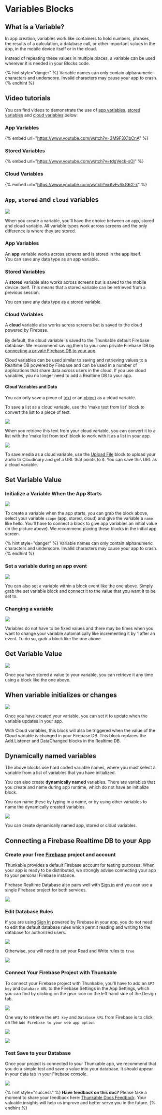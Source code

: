 # Variables Blocks

## What is a Variable?

In app creation, variables work like containers to hold numbers, phrases, the results of a calculation, a database call, or other important values in the app, in the mobile device itself or in the cloud.

Instead of repeating these values in multiple places, a variable can be used wherever it is needed in your Blocks code.

{% hint style="danger" %}
Variable names can only contain alphanumeric characters and underscore. Invalid characters may cause your app to crash.
{% endhint %}

## Video tutorials

You can find videos to demonstrate the use of [app variables](variables.md#app-variables), [stored variables](variables.md#stored-variables) and [cloud variables](variables.md#cloud-variables) below:

### App Variables

{% embed url="https://www.youtube.com/watch?v=3M9F3X1bCnA" %}

### Stored Variables

{% embed url="https://www.youtube.com/watch?v=tdgVeck-sOI" %}

### Cloud Variables

{% embed url="https://www.youtube.com/watch?v=KvFvSkG6G-k" %}

## `App`, `stored` and `cloud` variables

![](../../.gitbook/assets/varset.png)

When you create a variable, you'll have the choice between an app, stored and cloud variable. All variable types work across screens and the only difference is where they are stored.

### App Variables

An **app** variable works across screens and is stored in the app itself. \
You can save any data type as an app variable.

### Stored Variables

A **stored** variable also works across screens but is saved to the mobile device itself. This means that a stored variable can be retrieved from a previous session.

You can save any data type as a stored variable.

### Cloud Variables

A **cloud** variable also works across screens but is saved to the cloud powered by Firebase. \
\
By default, the cloud variable is saved to the Thunkable default Firebase database. We recommend saving them to your own private Firebase DB by [connecting a private Firebase DB to your app](variables.md#connecting-a-firebase-realtime-db-to-your-app).&#x20;

Cloud variables can be used similar to saving and retrieving values to a Realtime DB powered by Firebase and can be used in a number of applications that share data across users in the cloud. If you use cloud variables, you no longer need to add a Realtime DB to your app.

#### Cloud Variables and Data

You can only save a piece of [text](text.md) or an [object](objects.md) as a cloud variable.

To save a list as a cloud variable, use the 'make text from list' block to convert the list to a piece of text.

![](../../.gitbook/assets/varlist.png)

When you retrieve this text from your cloud variable, you can convert it to a list with the 'make list from text' block to work with it as a list in your app.

![](../../.gitbook/assets/vartextlist.png)

To save media as a cloud variable, use the [Upload File](../app-features/files-blocks.md#upload-file-to-the-cloud) block to upload your audio to Cloudinary and get a URL that points to it. You can save this URL as a cloud variable.

## Set Variable Value

### Initialize a Variable When the App Starts

![](../../.gitbook/assets/varval.png)

To create a variable when the app starts, you can grab the block above, select your variable `scope` (app, stored, cloud) and give the variable a `name` like hello. You'll have to connect a block to give app variables an initial value (in the picture above). We recommend placing these blocks in the initial app screen.

{% hint style="danger" %}
Variable names can only contain alphanumeric characters and underscore. Invalid characters may cause your app to crash.
{% endhint %}

### Set a variable during an app event

![](../../.gitbook/assets/varsetevent.png)

You can also set a variable within a block event like the one above. Simply grab the set variable block and connect it to the value that you want it to be set to.

### Changing a variable

![](../../.gitbook/assets/varchange.png)

Variables do not have to be fixed values and there may be times when you want to change your variable automatically like incrementing it by 1 after an event. To do so, grab a block like the one above.

## Get Variable Value

![](../../.gitbook/assets/varget.png)

Once you have stored a value to your variable, you can retrieve it any time using a block like the one above.

## When variable initializes or changes

![](../../.gitbook/assets/varinit.png)

Once you have created your variable, you can set it to update when the variable updates in your app.&#x20;

With Cloud variables, this block will also be triggered when the value of the Cloud variable is changed in your Firebase DB. This block replaces the Add.Listener and DataChanged blocks in the Realtime DB.

## Dynamically named variables

The above blocks use hard coded variable names, where you must select a variable from a list of variables that you have initialized.

You can also create **dynamically named** variables. There are variables that you create and name during app runtime, which do not have an initialize block.

You can name these by typing in a name, or by using other variables to name the dynamically created variables.

![](../../.gitbook/assets/screen-shot-2021-04-23-at-8.29.10-am.png)

You can create dynamically named app, stored or cloud variables.

## Connecting a Firebase Realtime DB to your App

### Create your free [Firebase](https://firebase.google.com/) project and account

Thunkable provides a default Firebase account for testing purposes. When your app is ready to be distributed, we strongly advise connecting your app to your personal Firebase instance.

Firebase Realtime Database also pairs well with [Sign in](../app-features/sign-in.md) and you can use a single Firebase project for both services.

![](<../../.gitbook/assets/firebase-fig-3 (1).png>)

### Edit Database Rules

If you are using [Sign In](../app-features/sign-in.md) powered by Firebase in your app, you do not need to edit the default database rules which permit reading and writing to the database for authorized users.

![](../../.gitbook/assets/firebase-fig-7.png)

Otherwise, you will need to set your Read and Write rules to `true`

![](../../.gitbook/assets/firebase-fig-8.png)

### Connect Your Firebase Project with Thunkable

To connect your Firebase project with Thunkable, you'll have to add an `API key` and `Database URL` to the Firebase Settings in the App Settings, which you can find by clicking on the gear icon on the left hand side of the Design tab.

![](../../.gitbook/assets/screen-shot-2021-04-12-at-9.29.28-am.png)

One way to retrieve the `API key` and `Database URL` from Firebase is to click on the `Add Firebase to your web app option`

![](../../.gitbook/assets/thunkable-documentation-exhibits-68.png)

![](<../../.gitbook/assets/thunkable-documentation-exhibits-69 (1).png>)

### Test Save to your Database

Once your project is connected to your Thunkable app, we recommend that you do a simple test and save a value into your database. It should appear in your data tab in your Firebase console.

![](../../.gitbook/assets/firebase-fig-10.png)

{% hint style="success" %}
**Have feedback on this doc?** Please take a moment to share your feedback here: [Thunkable Docs Feedback](https://docs.google.com/forms/d/e/1FAIpQLSfCwn5L2xyla-LSLZX0DSWFcFeJ43qp-r1tELCacuVS2zduLA/viewform?usp=sf\_link). Your valuable insights will help us improve and better serve you in the future.
{% endhint %}
